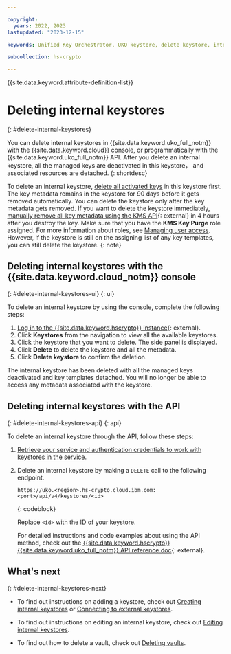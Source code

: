 ```yaml
---

copyright:
  years: 2022, 2023
lastupdated: "2023-12-15"

keywords: Unified Key Orchestrator, UKO keystore, delete keystore, internal keystore, KMS keystore

subcollection: hs-crypto

---
```


{{site.data.keyword.attribute-definition-list}}




# Deleting internal keystores
{: #delete-internal-keystores}

You can delete internal keystores in {{site.data.keyword.uko_full_notm}} with the {{site.data.keyword.cloud}} console, or programmatically with the {{site.data.keyword.uko_full_notm}} API. After you delete an internal keystore, all the managed keys are deactivated in this keystore， and associated resources are detached.
{: shortdesc}

To delete an internal keystore, [delete all activated keys](/docs/hs-crypto?topic=hs-crypto-delete-managed-keys) in this keystore first. The key metadata remains in the keystore for 90 days before it gets removed automatically. You can delete the keystore only after the key metadata gets removed. If you want to delete the keystore immediately, [manually remove all key metadata using the KMS API](/apidocs/hs-crypto#purgekey){: external} in 4 hours after you destroy the key. Make sure that you have the **KMS Key Purge** role assigned. For more information about roles, see [Managing user access](/docs/hs-crypto?topic=hs-crypto-uko-manage-access). However, if the keystore is still on the assigning list of any key templates, you can still delete the keystore.
{: note}

## Deleting internal keystores with the {{site.data.keyword.cloud_notm}} console
{: #delete-internal-keystores-ui}
{: ui}

To delete an internal keystore by using the console, complete the following steps:

1. [Log in to the {{site.data.keyword.hscrypto}} instance](https://cloud.ibm.com/login){: external}.
2. Click **Keystores** from the navigation to view all the available keystores.
3. Click the keystore that you want to delete. The side panel is displayed.
4. Click **Delete** to delete the keystore and all the metadata. 
5. Click **Delete keystore** to confirm the deletion.


The internal keystore has been deleted with all the managed keys deactivated and key templates detached. You will no longer be able to access any metadata associated with the keystore. 





## Deleting internal keystores with the API
{: #delete-internal-keystores-api}
{: api}

To delete an internal keystore through the API, follow these steps:

1. [Retrieve your service and authentication credentials to work with keystores in the service](/docs/hs-crypto?topic=hs-crypto-set-up-uko-api).
   
2. Delete an internal keystore by making a `DELETE` call to the following endpoint.

    ```
    https://uko.<region>.hs-crypto.cloud.ibm.com:<port>/api/v4/keystores/<id>
    ```
    {: codeblock}

    Replace `<id>` with the ID of your keystore.

    For detailed instructions and code examples about using the API method, check out the [{{site.data.keyword.hscrypto}} {{site.data.keyword.uko_full_notm}} API reference doc](/apidocs/uko#delete-keystore){: external}.



## What's next
{: #delete-internal-keystores-next}

- To find out instructions on adding a keystore, check out [Creating internal keystores](/docs/hs-crypto?topic=hs-crypto-create-internal-keystores) or [Connecting to external keystores](/docs/hs-crypto?topic=hs-crypto-connect-external-keystores).
  
- To find out instructions on editing an internal keystore, check out [Editing internal keystores](/docs/hs-crypto?topic=hs-crypto-edit-internal-keystores).

- To find out how to delete a vault, check out [Deleting vaults](/docs/hs-crypto?topic=hs-crypto-delete-vaults).

